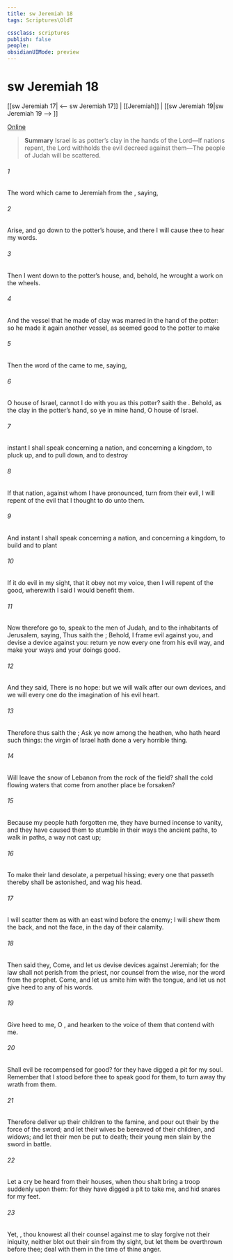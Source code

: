```yaml
---
title: sw Jeremiah 18
tags: Scriptures\OldT

cssclass: scriptures
publish: false
people:
obsidianUIMode: preview
---
```


# sw Jeremiah 18
[[sw Jeremiah 17| <-- sw Jeremiah 17]] | [[Jeremiah]] | [[sw Jeremiah 19|sw Jeremiah 19 --> ]]

[Online](https://churchofjesuschrist.org/study/scriptures/ot/jer/18?lang=eng)

> __Summary__
Israel is as potter’s clay in the hands of the Lord—If nations repent, the Lord withholds the evil decreed against them—The people of Judah will be scattered.

###### 1 
The word which came to Jeremiah from the , saying,

###### 2 
Arise, and go down to the potter’s house, and there I will cause thee to hear my words.

###### 3 
Then I went down to the potter’s house, and, behold, he wrought a work on the wheels.

###### 4 
And the vessel that he made of clay was marred in the hand of the potter: so he made it again another vessel, as seemed good to the potter to make 

###### 5 
Then the word of the  came to me, saying,

###### 6 
O house of Israel, cannot I do with you as this potter? saith the . Behold, as the clay  in the potter’s hand, so  ye in mine hand, O house of Israel.

###### 7 
 instant I shall speak concerning a nation, and concerning a kingdom, to pluck up, and to pull down, and to destroy 

###### 8 
If that nation, against whom I have pronounced, turn from their evil, I will repent of the evil that I thought to do unto them.

###### 9 
And  instant I shall speak concerning a nation, and concerning a kingdom, to build and to plant 

###### 10 
If it do evil in my sight, that it obey not my voice, then I will repent of the good, wherewith I said I would benefit them.

###### 11 
Now therefore go to, speak to the men of Judah, and to the inhabitants of Jerusalem, saying, Thus saith the ; Behold, I frame evil against you, and devise a device against you: return ye now every one from his evil way, and make your ways and your doings good.

###### 12 
And they said, There is no hope: but we will walk after our own devices, and we will every one do the imagination of his evil heart.

###### 13 
Therefore thus saith the ; Ask ye now among the heathen, who hath heard such things: the virgin of Israel hath done a very horrible thing.

###### 14 
Will  leave the snow of Lebanon  from the rock of the field?  shall the cold flowing waters that come from another place be forsaken?

###### 15 
Because my people hath forgotten me, they have burned incense to vanity, and they have caused them to stumble in their ways  the ancient paths, to walk in paths,  a way not cast up;

###### 16 
To make their land desolate,  a perpetual hissing; every one that passeth thereby shall be astonished, and wag his head.

###### 17 
I will scatter them as with an east wind before the enemy; I will shew them the back, and not the face, in the day of their calamity.

###### 18 
Then said they, Come, and let us devise devices against Jeremiah; for the law shall not perish from the priest, nor counsel from the wise, nor the word from the prophet. Come, and let us smite him with the tongue, and let us not give heed to any of his words.

###### 19 
Give heed to me, O , and hearken to the voice of them that contend with me.

###### 20 
Shall evil be recompensed for good? for they have digged a pit for my soul. Remember that I stood before thee to speak good for them,  to turn away thy wrath from them.

###### 21 
Therefore deliver up their children to the famine, and pour out their  by the force of the sword; and let their wives be bereaved of their children, and  widows; and let their men be put to death;  their young men  slain by the sword in battle.

###### 22 
Let a cry be heard from their houses, when thou shalt bring a troop suddenly upon them: for they have digged a pit to take me, and hid snares for my feet.

###### 23 
Yet, , thou knowest all their counsel against me to slay  forgive not their iniquity, neither blot out their sin from thy sight, but let them be overthrown before thee; deal  with them in the time of thine anger.

